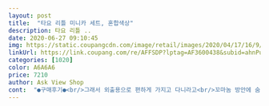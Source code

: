 ```yaml
---
layout: post 
title:  "타요 리틀 미니카 세트, 혼합색상" 
description: 타요 리틀 ..
date: 2020-06-27 09:10:45 
img: https://static.coupangcdn.com/image/retail/images/2020/04/17/16/9/bdc48ce2-1f81-4543-b919-cf528a2cace5.jpg 
linkUrl: https://link.coupang.com/re/AFFSDP?lptag=AF3600438&subid=ahnPublicAsk&pageKey=1485852311&itemId=2551700588&vendorItemId=70544269105&traceid=V0-113-c5d6378aae503663 
categories: [1020] 
color: A6A6A6 
price: 7210 
author: Ask View Shop 
cont:  "●구매후기●<br/>그래서 외출용으로 편하게 가지고 다니라고<br/>꼬마놈 방안에 숨겨놨는데<br/>꼬마놈의 행복한 얼굴을 볼 수 있어서 정말 만족합니다.<br/><br/>꼬마놈이 타요버스를 정말 좋아해요.<br/><br/>네 대를 다 가지고 나가려고 끙끙대더라구요.<br/><br/>놀이터에 갈 때마다<br/>단 돈 만원도 안되는 가격에<br/>띠띠뽀 항구놀이세트에 미니타요가 필요해서주문했어요<br/>말도 못하는데 타요 노래는 부를 만큼 찐덕후입니다.<br/><br/>미니버전으로 네 대 한 세트를 사줬습니다.<br/><br/>세상에서 가장 행복한 성공한 덕후의 표정을 지었어요.<br/><br/>아기 상완만한 타요버스를 사줬더니<br/>아이가 좋아하고 잘 가지고 놀아요<br/>애기도 너무좋아해요 딱 애기손에 잡힐크기네요<br/>어린이집 하원시간에 맞춰서<br/>오자마자 침대에서 뛰어놀다가 발견하고<br/>작지만 디테일이 전부 살아있을 뿐만 아니라 견고합니다.<br/><br/>저번에 한 대만 따로 구입했던 미니 타요보다 약간 큰 사즈였어요.<br/><br/>진짜 너무  귀여워요ㅠㅠㅠㅠ 엄청작음... <br/>.<br/> ㅋㅋㅋㅋㅋ<br/>타요세트 너무 좋네요<br/>" 
---
```

